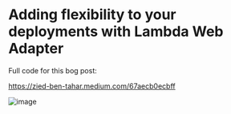 # Adding flexibility to your deployments with Lambda Web Adapter

Full code for this bog post:

https://zied-ben-tahar.medium.com/67aecb0ecbff

![image](https://github.com/ziedbentahar/flexible-deployment-with-lambda-web-adapter/assets/6813975/a7d8ce89-cc84-4cd3-8af1-f03083a66597)



